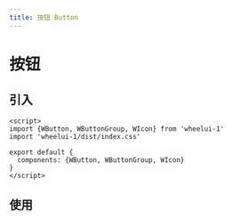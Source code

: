 ```yaml
---
title: 按钮 Button
---
```

# 按钮
## 引入
```
<script>
import {WButton, WButtonGroup, WIcon} from 'wheelui-1'
import 'wheelui-1/dist/index.css'

export default {
  components: {WButton, WButtonGroup, WIcon}
}
</script>
```
## 使用
<ClientOnly>
<button-demo></button-demo>
</ClientOnly>